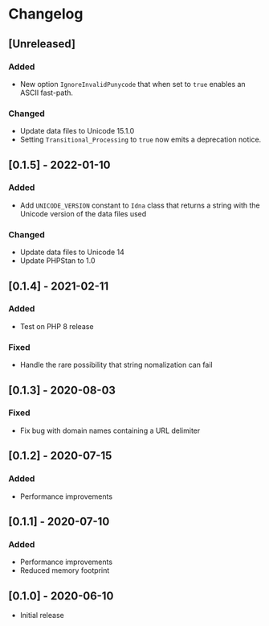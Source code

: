 # Changelog

## [Unreleased]

### Added

* New option `IgnoreInvalidPunycode` that when set to `true` enables an ASCII fast-path.

### Changed

* Update data files to Unicode 15.1.0
* Setting `Transitional_Processing` to `true` now emits a deprecation notice.

## [0.1.5] - 2022-01-10

### Added

* Add `UNICODE_VERSION` constant to `Idna` class that returns a string with the Unicode version of the data files used

### Changed

* Update data files to Unicode 14
* Update PHPStan to 1.0

## [0.1.4] - 2021-02-11

### Added

* Test on PHP 8 release

### Fixed

* Handle the rare possibility that string nomalization can fail

## [0.1.3] - 2020-08-03

### Fixed

* Fix bug with domain names containing a URL delimiter

## [0.1.2] - 2020-07-15

### Added

* Performance improvements

## [0.1.1] - 2020-07-10

### Added

* Performance improvements
* Reduced memory footprint

## [0.1.0] - 2020-06-10

* Initial release
